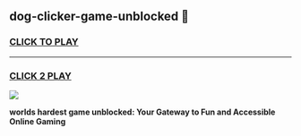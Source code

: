 
## dog-clicker-game-unblocked 👋
<h3>
<a href="https://premium.freeplayer.one?title=dog-clicker-game-unblocked&ref=14F">CLICK TO PLAY</a></h3>
<hr>

<h3>
<a href="https://premium.freeplayer.one?title=dog-clicker-game-unblocked&ref=14F">CLICK 2 PLAY</a>
  
</h3>

<a href="https://premium.freeplayer.one?title=dog-clicker-game-unblocked&ref=12F/"><img src="https://clearcache.store/games.png"></a>


**worlds hardest game unblocked: Your Gateway to Fun and Accessible Online Gaming**
